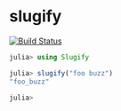 # slugify

[![Build Status](https://github.com/chayandatta/slugify.jl/actions/workflows/CI.yml/badge.svg?branch=main)](https://github.com/chayandatta/slugify.jl/actions/workflows/CI.yml?query=branch%3Amain)

```julia
julia> using Slugify

julia> slugify("foo buzz")
"foo_buzz"

julia> 
```